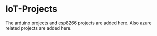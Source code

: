 # IoT-Projects

The arduino projects and esp8266 projects are added here.
Also azure related projects are added here.
